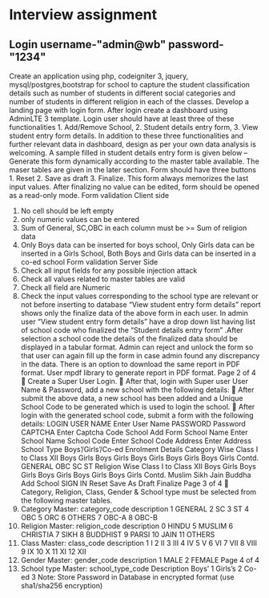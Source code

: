 
# Interview assignment

## Login username-"admin@wb" password- "1234"

Create an application using php, codeigniter 3, jquery, mysql/postgres,bootstrap for school to capture 
the student classification details such as number of students in different social categories and number 
of students in different religion in each of the classes. Develop a landing page with login form. After 
login create a dashboard using AdminLTE 3 template. Login user should have at least three of these 
functionalities 1. Add/Remove School, 2. Student details entry form, 3. View student entry form 
details. In addition to these three functionalities and further relevant data in dashboard, design as per 
your own data analysis is welcoming. A sample filled in student details entry form is given below –
Generate this form dynamically according to the master table available. The maser tables are given in 
the later section. Form should have three buttons 1. Reset 2. Save as draft 3. Finalize. This form 
always memorizes the last input values. After finalizing no value can be edited, form should be 
opened as a read-only mode. 
Form validation Client side
1. No cell should be left empty
2. only numeric values can be entered
3. Sum of General, SC,OBC in each column must be >= Sum of religion data
4. Only Boys data can be inserted for boys school, Only Girls data can be inserted in a Girls 
School, Both Boys and Girls data can be inserted in a co-ed school
Form validation Server Side
1. Check all input fields for any possible injection attack
2. Check all values related to master tables are valid 
3. Check all field are Numeric
4. Check the input values corresponding to the school type are relevant or not before 
inserting to database
“View student entry form details” report shows only the finalize data of the above form in each user. 
In admin user “View student entry form details” have a drop down list having list of school code who 
finalized the “Student details entry form” .After selection a school code the details of the finalized 
data should be displayed in a tabular format. Admin can reject and unlock the form so that user can 
again fill up the form in case admin found any discrepancy in the data. There is an option to download 
the same report in PDF format. User mpdf library to generate report in PDF format.
Page 2 of 4
 Create a Super User Login.
 After that, login with Super user User Name & Password, add a new school with the 
following details:
 After submit the above data, a new school has been added and a Unique School Code to be 
generated which is used to login the school.
 After login with the generated school code, submit a form with the following details:
LOGIN
USER NAME Enter User Name
PASSWORD Password
CAPTCHA Enter Captcha Code
School Add Form
School Name Enter School Name
School Code Enter School Code
Address Enter Address
School Type Boys’/Girls’/Co-ed
Enrolment Details
Category 
Wise
Class I to Class XII
Boys Girls Boys Girls Boys Girls Boys Girls Boys Girls Contd.
GENERAL
OBC
SC
ST
Religion 
Wise
Class I to Class XII
Boys Girls Boys Girls Boys Girls Boys Girls Boys Girls Contd.
Muslim
Sikh
Jain
Buddha
Add School
SIGN IN
Reset Save As Draft Finalize
Page 3 of 4
 Category, Religion, Class, Gender & School type must be selected from the following master 
tables.
1. Category Master:
category_code description
1 GENERAL
2 SC
3 ST
4 OBC
5 ORC
6 OTHERS
7 OBC-A
8 OBC-B
2. Religion Master:
religion_code description
0 HINDU
5 MUSLIM
6 CHRISTIA
7 SIKH
8 BUDDHIST
9 PARSI
10 JAIN
11 OTHERS
3. Class Master:
class_code description
1 I
2 II
3 III
4 IV
5 V
6 VI
7 VII
8 VIII
9 IX
10 X
11 XI
12 XII
4. Gender Master:
gender_code description
1 MALE
2 FEMALE
Page 4 of 4
5. School type Master:
school_type_code Description
Boys’ 1
Girls’s 2
Co-ed 3
Note: Store Password in Database in encrypted format (use sha1/sha256 encryption)
